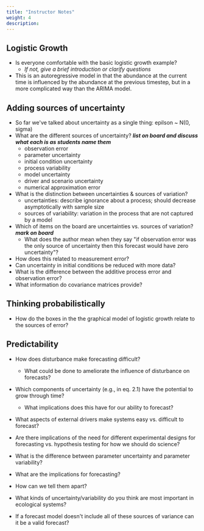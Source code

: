 ```yaml
---
title: "Instructor Notes"
weight: 4
description:
---
```



## Logistic Growth

* Is everyone comfortable with the basic logistic growth example?
  * *If not, give a brief introduction or clarify questions*
* This is an autoregressive model in that the abundance at the current time is
  influenced by the abundance at the previous timestep, but in a more
  complicated way than the ARIMA model.

## Adding sources of uncertainty

* So far we've talked about uncertainty as a single thing: epilson ~ N(0, sigma)
* What are the different sources of uncertainty? ***list on board and discuss what each is as students name them***
  * observation error
  * parameter uncertainty
  * initial condition uncertainty
  * process variability
  * model uncertainty
  * driver and scenario uncertainty
  * numerical approximation error
* What is the distinction between uncertainties & sources of variation?
  * uncertainties: describe ignorance about a process; should decrease
    asymptotically with sample size
  * sources of variability: variation in the process that are not captured by a
    model
* Which of items on the board are uncertainties vs. sources of variation? ***mark on board***
    * What does the author mean when they say "if observation error was the only
      source of uncertainty then this forecast would have zero uncertainty"?
* How does this related to measurement error?
* Can uncertainty in initial conditions be reduced with more data?
* What is the difference between the additive process error and observation
  error?
* What information do covariance matrices provide?

## Thinking probabilistically

* How do the boxes in the the graphical model of logistic growth relate to the
  sources of error?

## Predictability

* How does disturbance make forecasting difficult?
  * What could be done to ameliorate the influence of disturbance on forecasts?

* Which components of uncertainty (e.g., in eq. 2.1) have the potential to grow
  through time?
  * What implications does this have for our ability to forecast?
* What aspects of external drivers make systems easy vs. difficult to forecast?
* Are there implications of the need for different experimental designs for
  forecasting vs. hypothesis testing for how we should do science?
  
* What is the difference between parameter uncertainty and parameter variability?
* What are the implications for forecasting?
* How can we tell them apart?

* What kinds of uncertainty/variability do you think are most important in
  ecological systems?
* If a forecast model doesn't include all of these sources of variance can it be
  a valid forecast?
